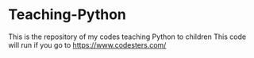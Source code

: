 # Teaching-Python
This is the repository of my codes teaching Python to children
This code will run if you go to https://www.codesters.com/
